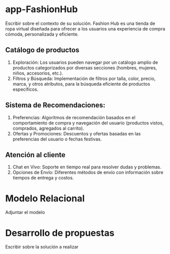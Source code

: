 # app-FashionHub
Escribir sobre el contexto de su solución.
Fashion Hub es una tienda de ropa virtual diseñada para ofrecer a los usuarios una experiencia de compra cómoda, personalizada y eficiente.
## Catálogo de productos
1. Exploración: Los usuarios pueden navegar por un catálogo amplio de productos categorizados por diversas secciones (hombres, mujeres, niños, accesorios, etc.).
2. Filtros y Búsqueda: Implementación de filtros por talla, color, precio, marca, y otros atributos, para la búsqueda eficiente de productos específicos.
## Sistema de Recomendaciones:
1. Preferencias: Algoritmos de recomendación basados en el comportamiento de compra y navegación del usuario (productos vistos, comprados, agregados al carrito).
2. Ofertas y Promociones: Descuentos y ofertas basadas en las preferencias del usuario o fechas festivas.
## Atención al cliente
1. Chat en Vivo: Soporte en tiempo real para resolver dudas y problemas.
2. Opciones de Envío: Diferentes métodos de envío con información sobre tiempos de entrega y costos.


# Modelo Relacional
Adjuntar el modelo


# Desarrollo de propuestas
Escribir sobre la solución a realizar

